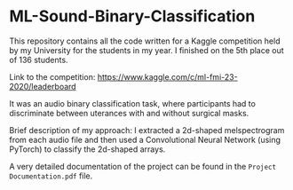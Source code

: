 # ML-Sound-Binary-Classification

This repository contains all the code written for a Kaggle competition held by my University for the students in my year. I finished on the 5th place out of 136 students.

Link to the competition: https://www.kaggle.com/c/ml-fmi-23-2020/leaderboard

It was an audio binary classification task, where participants had to discriminate between uterances with and without surgical masks.

Brief description of my approach: I extracted a 2d-shaped melspectrogram from each audio file and then used a Convolutional Neural Network (using PyTorch) to classify the 2d-shaped arrays.

A very detailed documentation of the project can be found in the `Project Documentation.pdf` file.
